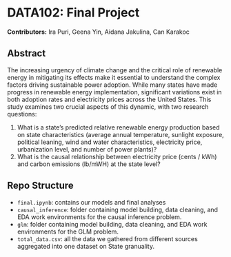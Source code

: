 # DATA102: Final Project

**Contributors:** Ira Puri, Geena Yin, Aidana Jakulina, Can Karakoc

## Abstract
The increasing urgency of climate change and the critical role of renewable energy in mitigating its effects make it essential to understand the complex factors driving sustainable power adoption. While many states have made progress in renewable energy implementation, significant variations exist in both adoption rates and electricity prices across the United States. This study examines two crucial aspects of this dynamic, with two research questions: 

1. What is a state’s predicted relative renewable energy production based on state characteristics (average annual temperature, sunlight exposure, political leaning, wind and water characteristics, electricity price, urbanization level, and number of power plants)? 
2. What is the causal relationship between electricity price (cents / kWh) and carbon emissions (lb/mWH) at the state level?

## Repo Structure
- `final.ipynb`: contains our models and final analyses
- `causal_inference`: folder containing model building, data cleaning, and EDA work environments for the causal inference problem.
- `glm`: folder containing model building, data cleaning, and EDA work environments for the GLM problem.
- `total_data.csv`: all the data we gathered from different sources aggregated into one dataset on State granuality.
 